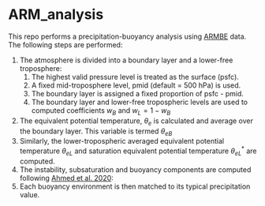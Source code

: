 # ARM_analysis

This repo performs a precipitation-buoyancy analysis using [ARMBE](https://www.arm.gov/capabilities/science-data-products/vaps/armbe) data. 
The following steps are performed:
1. The atmosphere is divided into a boundary layer and a lower-free troposphere:
   1. The highest valid pressure level is treated as the surface (psfc).
   2. A fixed mid-troposphere level, pmid (default = 500 hPa) is used.
   3. The boundary layer is assigned a fixed proportion of psfc - pmid.
   4. The boundary layer and lower-free tropospheric levels are used to computed coefficients $w_B$ and $w_L = 1-w_B$
3. The equivalent potential temperature, $\theta_e$ is calculated and average over the boundary layer. This variable is termed $\theta_{eB}$
4. Similarly, the lower-tropospheric averaged equivalent potential temperature $\theta_{eL}$ and saturation equivalent potential temperature $\theta^*_{eL}$ are computed.
5. The instability, subsaturation and buoyancy components are computed following [Ahmed et al. 2020](https://journals.ametsoc.org/view/journals/atsc/77/6/JAS-D-19-0227.1.xml):
6. Each buoyancy environment is then matched to its typical precipitation value. 


